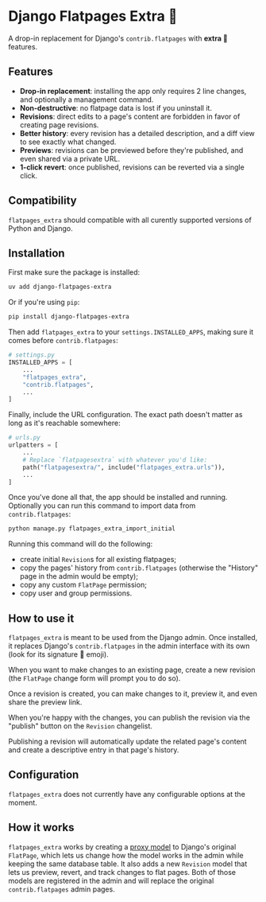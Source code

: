 # Django Flatpages Extra 💅

A drop-in replacement for Django's `contrib.flatpages` with **extra 💅** features.


## Features

* **Drop-in replacement**: installing the app only requires 2 line changes, and optionally a management command.
* **Non-destructive**: no flatpage data is lost if you uninstall it.
* **Revisions**: direct edits to a page's content are forbidden in favor of creating page revisions.
* **Better history**: every revision has a detailed description, and a diff view to see exactly what changed.
* **Previews**: revisions can be previewed before they're published, and even shared via a private URL.
* **1-click revert**: once published, revisions can be reverted via a single click.


## Compatibility

`flatpages_extra` should compatible with all curently supported versions of Python and Django.


## Installation

First make sure the package is installed:
```bash
uv add django-flatpages-extra
```

Or if you're using `pip`:
```bash
pip install django-flatpages-extra
```

Then add `flatpages_extra` to your `settings.INSTALLED_APPS`, making sure it comes before `contrib.flatpages`:
```python
# settings.py
INSTALLED_APPS = [
    ...
    "flatpages_extra",
    "contrib.flatpages",
    ...
]
```

Finally, include the URL configuration. The exact path doesn't matter as long as it's reachable somewhere:
```python
# urls.py
urlpatters = [
    ...
    # Replace `flatpagesextra` with whatever you'd like:
    path("flatpagesextra/", include("flatpages_extra.urls")),
    ...
]
```

Once you've done all that, the app should be installed and running. Optionally you can run this command to import data from `contrib.flatpages`:
```bash
python manage.py flatpages_extra_import_initial
```

Running this command will do the following:

* create initial `Revision`s for all existing flatpages;
* copy the pages' history from `contrib.flatpages` (otherwise the "History" page in the admin would be empty);
* copy any custom `FlatPage` permission;
* copy user and group permissions.


## How to use it

`flatpages_extra` is meant to be used from the Django admin.
Once installed, it replaces Django's `contrib.flatpages` in the admin interface with its own (look for its signature 💅 emoji).

When you want to make changes to an existing page, create a new revision (the `FlatPage` change form will prompt you to do so).

Once a revision is created, you can make changes to it, preview it, and even share the preview link.

When you're happy with the changes, you can publish the revision via the "publish" button on the `Revision` changelist.

Publishing a revision will automatically update the related page's content and create a descriptive entry in that page's history.


## Configuration

`flatpages_extra` does not currently have any configurable options at the moment.


## How it works

`flatpages_extra` works by creating a [proxy model](https://docs.djangoproject.com/en/stable/topics/db/models/#proxy-models) to Django's original `FlatPage`, which lets us change how the model works in the admin while keeping the same database table.
It also adds a new `Revision` model that lets us preview, revert, and track changes to flat pages.
Both of those models are registered in the admin and will replace the original `contrib.flatpages` admin pages.
